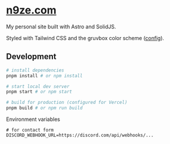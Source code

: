 # [n9ze.com](https://n9ze.com)

My personal site built with Astro and SolidJS.

Styled with Tailwind CSS and the gruvbox color scheme ([config](https://gist.github.com/ninetynize/d765eb1ff53c94b8e44f832e0b896b98)).

## Development

```sh
# install dependencies
pnpm install # or npm install

# start local dev server
pnpm start # or npm start

# build for production (configured for Vercel)
pnpm build # or npm run build
```

Environment variables

```env
# for contact form
DISCORD_WEBHOOK_URL=https://discord.com/api/webhooks/...
```
